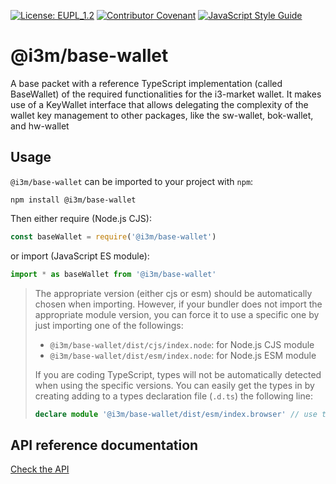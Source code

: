 [![License: EUPL_1.2](https://img.shields.io/badge/license-EUPL_1.2-green.svg)](LICENSE)
[![Contributor Covenant](https://img.shields.io/badge/Contributor%20Covenant-2.1-4baaaa.svg)](CODE_OF_CONDUCT.md)
[![JavaScript Style Guide](https://img.shields.io/badge/code_style-standard-brightgreen.svg)](https://standardjs.com)

# @i3m/base-wallet

A base packet with a reference TypeScript implementation (called BaseWallet) of the required functionalities for the i3-market wallet. It makes use of a KeyWallet interface that allows delegating the complexity of the wallet key management to other packages, like the sw-wallet, bok-wallet, and hw-wallet

## Usage

`@i3m/base-wallet` can be imported to your project with `npm`:

```console
npm install @i3m/base-wallet
```

Then either require (Node.js CJS):

```javascript
const baseWallet = require('@i3m/base-wallet')
```

or import (JavaScript ES module):

```javascript
import * as baseWallet from '@i3m/base-wallet'
```

> The appropriate version (either cjs or esm) should be automatically chosen when importing. However, if your bundler does not import the appropriate module version, you can force it to use a specific one by just importing one of the followings:
>
> - `@i3m/base-wallet/dist/cjs/index.node`: for Node.js CJS module
> - `@i3m/base-wallet/dist/esm/index.node`: for Node.js ESM module
>
> If you are coding TypeScript, types will not be automatically detected when using the specific versions. You can easily get the types in by creating adding to a types declaration file (`.d.ts`) the following line:
>
> ```typescript
> declare module '@i3m/base-wallet/dist/esm/index.browser' // use the specific file you were importing
> ```

## API reference documentation

[Check the API](docs/API.md)
